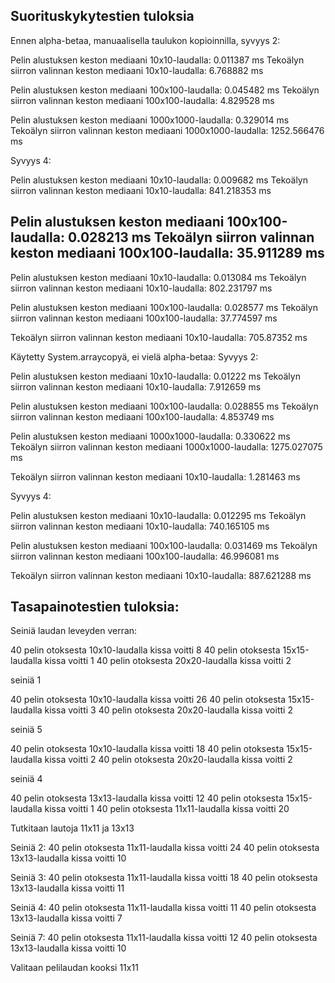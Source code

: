 ## Suorituskykytestien tuloksia

Ennen alpha-betaa, manuaalisella taulukon kopioinnilla, syvyys 2:

Pelin alustuksen keston mediaani 10x10-laudalla: 0.011387 ms
Tekoälyn siirron valinnan keston mediaani 10x10-laudalla: 6.768882 ms

Pelin alustuksen keston mediaani 100x100-laudalla: 0.045482 ms
Tekoälyn siirron valinnan keston mediaani 100x100-laudalla: 4.829528 ms

Pelin alustuksen keston mediaani 1000x1000-laudalla: 0.329014 ms
Tekoälyn siirron valinnan keston mediaani 1000x1000-laudalla: 1252.566476 ms

Syvyys 4:

Pelin alustuksen keston mediaani 10x10-laudalla: 0.009682 ms
Tekoälyn siirron valinnan keston mediaani 10x10-laudalla: 841.218353 ms

Pelin alustuksen keston mediaani 100x100-laudalla: 0.028213 ms
Tekoälyn siirron valinnan keston mediaani 100x100-laudalla: 35.911289 ms
--
Pelin alustuksen keston mediaani 10x10-laudalla: 0.013084 ms
Tekoälyn siirron valinnan keston mediaani 10x10-laudalla: 802.231797 ms

Pelin alustuksen keston mediaani 100x100-laudalla: 0.028577 ms
Tekoälyn siirron valinnan keston mediaani 100x100-laudalla: 37.774597 ms

Tekoälyn siirron valinnan keston mediaani 10x10-laudalla: 705.87352 ms

Käytetty System.arraycopyä, ei vielä alpha-betaa:
Syvyys 2:

Pelin alustuksen keston mediaani 10x10-laudalla: 0.01222 ms
Tekoälyn siirron valinnan keston mediaani 10x10-laudalla: 7.912659 ms

Pelin alustuksen keston mediaani 100x100-laudalla: 0.028855 ms
Tekoälyn siirron valinnan keston mediaani 100x100-laudalla: 4.853749 ms

Pelin alustuksen keston mediaani 1000x1000-laudalla: 0.330622 ms
Tekoälyn siirron valinnan keston mediaani 1000x1000-laudalla: 1275.027075 ms

Tekoälyn siirron valinnan keston mediaani 10x10-laudalla: 1.281463 ms

Syvyys 4:

Pelin alustuksen keston mediaani 10x10-laudalla: 0.012295 ms
Tekoälyn siirron valinnan keston mediaani 10x10-laudalla: 740.165105 ms

Pelin alustuksen keston mediaani 100x100-laudalla: 0.031469 ms
Tekoälyn siirron valinnan keston mediaani 100x100-laudalla: 46.996081 ms

Tekoälyn siirron valinnan keston mediaani 10x10-laudalla: 887.621288 ms


## Tasapainotestien tuloksia: 

Seiniä laudan leveyden verran:

40 pelin otoksesta 10x10-laudalla kissa voitti 8
40 pelin otoksesta 15x15-laudalla kissa voitti 1
40 pelin otoksesta 20x20-laudalla kissa voitti 2

seiniä 1

40 pelin otoksesta 10x10-laudalla kissa voitti 26
40 pelin otoksesta 15x15-laudalla kissa voitti 3
40 pelin otoksesta 20x20-laudalla kissa voitti 2

seiniä 5

40 pelin otoksesta 10x10-laudalla kissa voitti 18
40 pelin otoksesta 15x15-laudalla kissa voitti 2
40 pelin otoksesta 20x20-laudalla kissa voitti 2

seiniä 4

40 pelin otoksesta 13x13-laudalla kissa voitti 12
40 pelin otoksesta 15x15-laudalla kissa voitti 1
40 pelin otoksesta 11x11-laudalla kissa voitti 20

Tutkitaan lautoja 11x11 ja 13x13

Seiniä 2:
40 pelin otoksesta 11x11-laudalla kissa voitti 24
40 pelin otoksesta 13x13-laudalla kissa voitti 10

Seiniä 3:
40 pelin otoksesta 11x11-laudalla kissa voitti 18
40 pelin otoksesta 13x13-laudalla kissa voitti 11

Seiniä 4:
40 pelin otoksesta 11x11-laudalla kissa voitti 11
40 pelin otoksesta 13x13-laudalla kissa voitti 7

Seiniä 7:
40 pelin otoksesta 11x11-laudalla kissa voitti 12
40 pelin otoksesta 13x13-laudalla kissa voitti 10


Valitaan pelilaudan kooksi 11x11
